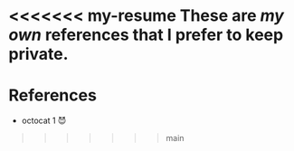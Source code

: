<<<<<<< my-resume
These are *my own* references that I prefer to keep private.
=======
# References

* octocat 1 😈
>>>>>>> main
